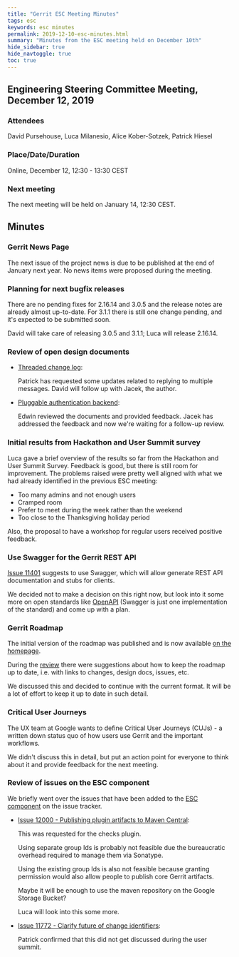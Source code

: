 ```yaml
---
title: "Gerrit ESC Meeting Minutes"
tags: esc
keywords: esc minutes
permalink: 2019-12-10-esc-minutes.html
summary: "Minutes from the ESC meeting held on December 10th"
hide_sidebar: true
hide_navtoggle: true
toc: true
---
```


## Engineering Steering Committee Meeting, December 12, 2019

### Attendees

David Pursehouse, Luca Milanesio, Alice Kober-Sotzek, Patrick Hiesel

### Place/Date/Duration

Online, December 12, 12:30 - 13:30 CEST

### Next meeting

The next meeting will be held on January 14, 12:30 CEST.

## Minutes

### Gerrit News Page

The next issue of the project news is due to be published at the end
of January next year. No news items were proposed during the meeting.

### Planning for next bugfix releases

There are no pending fixes for 2.16.14 and 3.0.5 and the release notes
are already almost up-to-date. For 3.1.1 there is still one change pending,
and it's expected to be submitted soon.

David will take care of releasing 3.0.5 and 3.1.1; Luca will release 2.16.14.

### Review of open design documents

* [Threaded change log](https://gerrit-review.googlesource.com/c/homepage/+/245316):

  Patrick has requested some updates related to replying to multiple
  messages. David will follow up with Jacek, the author.

* [Pluggable authentication backend](https://gerrit-review.googlesource.com/c/homepage/+/246449):

  Edwin reviewed the documents and provided feedback. Jacek has addressed
  the feedback and now we're waiting for a follow-up review.

### Initial results from Hackathon and User Summit survey

Luca gave a brief overview of the results so far from the Hackathon
and User Summit Survey.  Feedback is good, but there is still room
for improvement. The problems raised were pretty well aligned with
what we had already identified in the previous ESC meeting:

- Too many admins and not enough users
- Cramped room
- Prefer to meet during the week rather than the weekend
- Too close to the Thanksgiving holiday period

Also, the proposal to have a workshop for regular users received positive feedback.

### Use Swagger for the Gerrit REST API

[Issue 11401](https://bugs.chromium.org/p/gerrit/issues/detail?id=11401) suggests
to use Swagger, which will allow generate REST API documentation and
stubs for clients.

We decided not to make a decision on this right now, but look into it
some more on open standards like [OpenAPI](https://www.openapis.org/) (Swagger is
just one implementation of the standard) and come up with a plan.

### Gerrit Roadmap

The initial version of the roadmap was published and is now available
[on the homepage](https://www.gerritcodereview.com/roadmap.html).

During the
[review](https://gerrit-review.googlesource.com/c/homepage/+/246712) there
were suggestions about how to keep the roadmap up to date, i.e. with links
to changes, design docs, issues, etc.

We discussed this and decided to continue with the current format. It will
be a lot of effort to keep it up to date in such detail.

### Critical User Journeys

The UX team at Google wants to define Critical User Journeys (CUJs) - a
written down status quo of how users use Gerrit and the important workflows.

We didn't discuss this in detail, but put an action point for everyone to
think about it and provide feedback for the next meeting.

### Review of issues on the ESC component

We briefly went over the issues that have been added to the
[ESC component](https://bugs.chromium.org/p/gerrit/issues/list?q=component=ESC)
on the issue tracker.

- [Issue 12000 - Publishing plugin artifacts to Maven Central](https://bugs.chromium.org/p/gerrit/issues/detail?id=12000):

  This was requested for the checks plugin.

  Using separate group Ids is probably not feasible due the bureaucratic
  overhead required to manage them via Sonatype.

  Using the existing group Ids is also not feasible because granting permission
  would also allow people to publish core Gerrit artifacts.

  Maybe it will be enough to use the maven repository on the Google Storage
  Bucket?

  Luca will look into this some more.

- [Issue 11772 - Clarify future of change identifiers](https://bugs.chromium.org/p/gerrit/issues/detail?id=11772):

  Patrick confirmed that this did not get discussed during the user summit.
